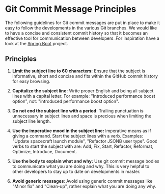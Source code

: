 # Git Commit Message Principles

The following guidelines for Git commit messages are put in place to make it easy to follow the developments in the various Git branches. We would like to have a concise and consistent commit history so that it becomes an effective tool for communication between developers .For inspiration have a look at the [Spring Boot](https://github.com/spring-projects/spring-boot/commits/master) project.


## Principles

1. **Limit the subject line to 60 characters:** Ensure that the subject is informative, short and concise and fits within the GitHub commit history for easy browsing.

2. **Capitalize the subject line:** Write proper English and being all subject lines with a capital letter. For example: "Introduced performance boost option", not: "introduced performance boost option".

3. **Do not end the subject line with a period**: Trailing punctuation is unnecessary in subject lines and space is precious when limiting the subject line length.

4. **Use the imperative mood in the subject line:** Imperative means as if giving a command. Start the subject lines with a verb. Examples: "Update spacecraft launch module", "Refactor JSONB user type". Good verbs to start the subject with are: Add, Fix, Start, Refactor, Reformat, Optimize, Introduce, Document.

5. **Use the body to explain what and why:** Use git commit message bodies to communicate what you are doing and why. This is very helpful to other developers to stay up to date on developments in master.

6. **Avoid generic messages**: Avoid using generic commit messages like "Minor fix" and "Clean-up", rather explain what you are doing any why.
